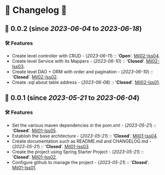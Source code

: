 # 🚧 Changelog 🚧

## 🎨 **0.0.2** (since _2023-06-04_ to _2023-06-18_)
### ️️🛠️ Features
* Create level controller with CRUD - (_2023-06-11_) :: '**Open**'. [Mil02-Iss04](https://github.com/JacintoRR396/sdjr2-rest_contact_means-sb/issues/13).
* Create level Service with its Mappers - (_2023-06-10_) :: '**Closed**'. [Mil02-Iss03](https://github.com/JacintoRR396/sdjr2-rest_contact_means-sb/issues/12).
* Create level DAO + ORM with order and pagination - (_2023-06-10_) :: '**Closed**'. [Mil02-Iss02](https://github.com/JacintoRR396/sdjr2-rest_contact_means-sb/issues/11).
* Create .sql about table address - (_2023-06-08_) :: '**Closed**'. [Mil02-Iss01](https://github.com/JacintoRR396/sdjr2-rest_contact_means-sb/issues/10).

## 🎨 **0.0.1** (since _2023-05-21_ to _2023-06-04_)
### ️️🛠️ Features
* Set the various maven dependencies in the pom.xml - (_2023-05-21_) :: '**Closed**'. [Mil01-Iss05](https://github.com/JacintoRR396/sdjr2-rest_contact_means-sb/issues/7).
* Establish the base architecture - (_2023-05-21_) :: '**Closed**'. [Mil01-Iss04](https://github.com/JacintoRR396/sdjr2-rest_contact_means-sb/issues/6).
* Create documentation such as README.md and CHANGELOG.md - (_2023-05-21_) :: '**Closed**'. [Mil01-Iss03](https://github.com/JacintoRR396/sdjr2-rest_contact_means-sb/issues/4).
* Create the project using Spring Starter Project - (_2023-05-21_) :: '**Closed**'. [Mil01-Iss02](https://github.com/JacintoRR396/sdjr2-rest_contact_means-sb/issues/2).
* Configure github to manage the project - (_2023-05-21_) :: '**Closed**'. [Mil01-Iss01](https://github.com/JacintoRR396/sdjr2-rest_contact_means-sb/issues/1).